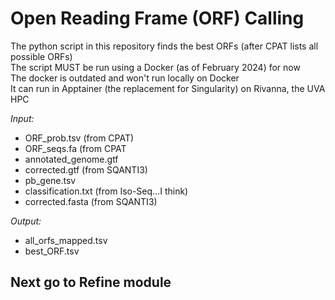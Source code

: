 # Open Reading Frame (ORF) Calling
The python script in this repository finds the best ORFs (after CPAT lists all possible ORFs) <br />
The script MUST be run using a Docker (as of February 2024) for now <br />
The docker is outdated and won't run locally on Docker <br />
It can run in Apptainer (the replacement for Singularity) on Rivanna, the UVA HPC <br />

_Input:_ <br />
- ORF_prob.tsv (from CPAT)
- ORF_seqs.fa (from CPAT
- annotated_genome.gtf
- corrected.gtf (from SQANTI3)
- pb_gene.tsv
- classification.txt (from Iso-Seq...I think)
- corrected.fasta (from SQANTI3)

_Output:_
- all_orfs_mapped.tsv
- best_ORF.tsv

## Next go to Refine module

